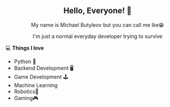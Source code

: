 
 <h2 align="center">Hello, Everyone! 👋</h2>
 
 <p align="center">My name is Michael Butyleov but you can call me Ike😁 </p>
 <p align="center">I'm just a normal everyday developer trying to survive </p>

💻 **Things I love**
- Python 🐍
- Backend Development 🖥
- Game Development  🕹
- Machine Learning 
- Robotics🤖
- Gaming🎮
